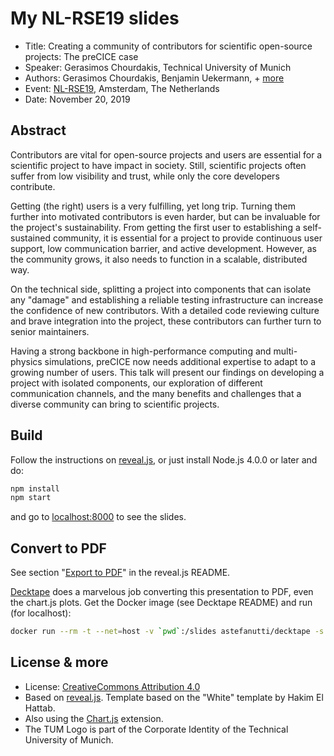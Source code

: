 # My NL-RSE19 slides

- Title: Creating a community of contributors for scientific open-source projects: The preCICE case
- Speaker: Gerasimos Chourdakis, Technical University of Munich
- Authors: Gerasimos Chourdakis, Benjamin Uekermann, + [more](https://www.precice.org/about/)
- Event: [NL-RSE19](https://nl-rse.org/events/NL-RSE19.html), Amsterdam, The Netherlands
- Date: November 20, 2019

## Abstract

Contributors are vital for open-source projects and users are essential for a scientific project to have impact in society. Still, scientific projects often suffer from low visibility and trust, while only the core developers contribute.

Getting (the right) users is a very fulfilling, yet long trip. Turning them further into motivated contributors is even harder, but can be invaluable for the project's sustainability. From getting the first user to establishing a self-sustained community, it is essential for a project to provide continuous user support, low communication barrier, and active development. However, as the community grows, it also needs to function in a scalable, distributed way.

On the technical side, splitting a project into components that can isolate any "damage" and establishing a reliable testing infrastructure can increase the confidence of new contributors. With a detailed code reviewing culture and brave integration into the project, these contributors can further turn to senior maintainers.

Having a strong backbone in high-performance computing and multi-physics simulations, preCICE now needs additional expertise to adapt to a growing number of users. This talk will present our findings on developing a project with isolated components, our exploration of different communication channels, and the many benefits and challenges that a diverse community can bring to scientific projects.

## Build

Follow the instructions on [reveal.js](https://github.com/hakimel/reveal.js/tree/33bed47daca3f08c396215415e6ece005970734a), or just install Node.js 4.0.0 or later and do:

```bash
npm install
npm start
```

and go to [localhost:8000](http://localhost:8000/) to see the slides.

## Convert to PDF

See section "[Export to PDF](https://github.com/hakimel/reveal.js/tree/33bed47daca3f08c396215415e6ece005970734a#pdf-export)" in the reveal.js README.

[Decktape](https://github.com/astefanutti/decktape) does a marvelous job converting this presentation to PDF, even the chart.js plots. Get the Docker image (see Decktape README) and run (for localhost):

```bash
docker run --rm -t --net=host -v `pwd`:/slides astefanutti/decktape -s 1024x768 http://localhost:8000 slides.pdf
```

## License & more

- License: [CreativeCommons Attribution 4.0](https://creativecommons.org/licenses/by/4.0/)
- Based on [reveal.js](https://github.com/hakimel/reveal.js). Template based on the "White" template by Hakim El Hattab.
- Also using the [Chart.js](https://www.chartjs.org/) extension.
- The TUM Logo is part of the Corporate Identity of the Technical University of Munich.

